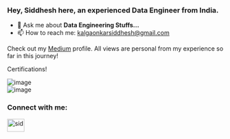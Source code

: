 ### Hey, Siddhesh here, an experienced Data Engineer from India.

- 💬 Ask me about **Data Engineering Stuffs...**
- 📫 How to reach me: kalgaonkarsiddhesh@gmail.com

Check out my [Medium](https://sidk17.medium.com) profile. All views are personal from my experience so far in this journey!

Certifications!  

![image](https://github.com/debuggerrr/debuggerrr/assets/16878718/91fbdc6b-4368-4662-9b1f-df38db569b76)   
![image](https://github.com/debuggerrr/debuggerrr/assets/16878718/3b4f5268-37b7-42f2-bc9e-e62f342e466d)



<h3 align="left">Connect with me:</h3>
 <p align="left">
 <a href="https://www.linkedin.com/in/sid1992/" target="blank"><img align="center" src="https://raw.githubusercontent.com/rahuldkjain/github-profile-readme-generator/master/src/images/icons/Social/linked-in-alt.svg" alt="sid" height="30" width="40" /></a>
</p>
